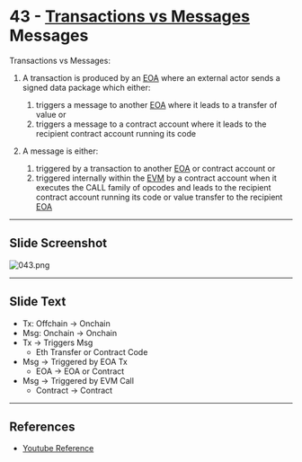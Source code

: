 # 43 - [Transactions vs Messages](Transactions%20vs%20Messages.md) Messages

Transactions vs Messages:

1. A transaction is produced by an [EOA](EOA.md) where an external actor sends a signed data package which either: 
	1. triggers a message to another [EOA](EOA.md) where it leads to a transfer of value or 
	2. triggers a message to a contract account where it leads to the recipient contract account running its code
    
2. A message is either: 
	1. triggered by a transaction to another [EOA](EOA.md) or contract account or
	2. triggered internally within the [EVM](EVM.md) by a contract account when it executes the CALL family of opcodes and leads to the recipient contract account running its code or value transfer to the recipient [EOA](EOA.md)

___
## Slide Screenshot
![043.png](../../images/1.%20Ethereum%20101/043.png)
___
## Slide Text
- Tx: Offchain -> Onchain
- Msg: Onchain -> Onchain
- Tx -> Triggers Msg
	- Eth Transfer or Contract Code
- Msg -> Triggered by EOA Tx
	- EOA -> EOA or Contract
- Msg -> Triggered by EVM Call
	- Contract -> Contract 
___
## References
- [Youtube Reference](https://youtu.be/ltvTIr4K63s?t=143)
